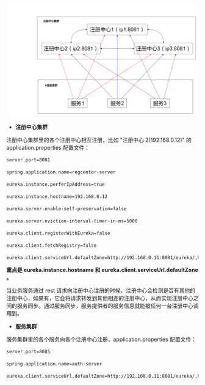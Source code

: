 ![eureka注册中心集群](../images/eureka.png "eureka注册中心集群")

- **注册中心集群**

注册中心集群里的各个注册中心相互注册，比如 "注册中心 2(192.168.0.12)" 的 application.properties 配置文件：
``` 
server.port=8081

spring.application.name=regcenter-server

eureka.instance.perferIpAddress=true

eureka.instance.hostname=192.168.0.12

eureka.server.enable-self-preservation=false

eureka.server.eviction-interval-timer-in-ms=5000

eureka.client.registerWithEureka=false

eureka.client.fetchRegistry=false

eureka.client.serviceUrl.defaultZone=http://192.168.0.11:8081/eureka/,http://192.168.0.13:8081/eureka/
```

**重点是 eureka.instance.hostname 和 eureka.client.serviceUrl.defaultZone 。**

当业务服务通过 rest 请求向注册中心注册的时候，注册中心会检测是否有其他的注册中心，如果有，它会将请求转发到其他相连的注册中心，从而实现注册中心之间的服务同步。通过服务同步，服务提供者的服务信息就能被任何一台注册中心调用到。

- **服务集群**

服务集群里的各个服务向各个注册中心注册，application.properties 配置文件：
```
server.port=8085

spring.application.name=auth-server

eureka.client.serviceUrl.defaultZone=http://192.168.0.11:8081/eureka/,http://192.168.0.12:8081/eureka/,http://192.168.0.13:8081/eureka/
```
